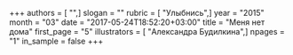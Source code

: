 +++
authors = [ "",]
slogan = ""
rubric = [ "Улыбнись",]
year = "2015"
month = "03"
date = "2017-05-24T18:52:20+03:00"
title = "Меня нет дома"
first_page = "5"
illustrators = [ "Александра Будилкина",]
npages = "1"
in_sample = false
+++
